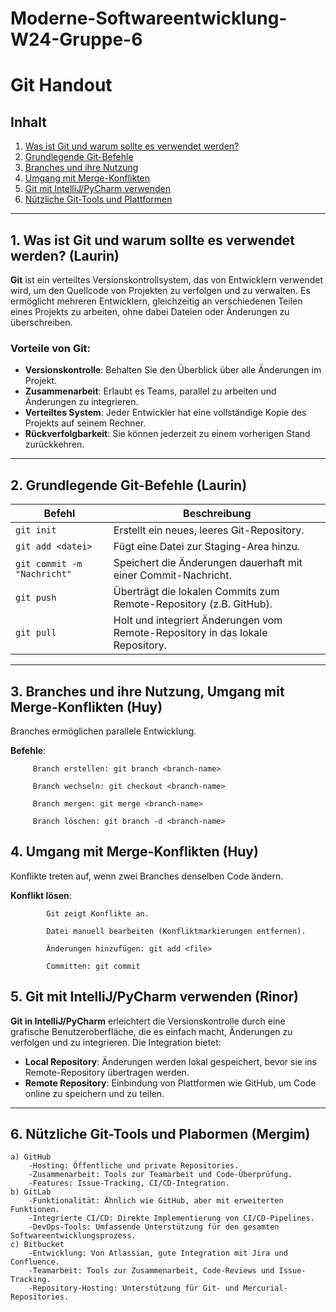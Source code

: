 # Moderne-Softwareentwicklung-W24-Gruppe-6 
# Git Handout


## Inhalt
1. [Was ist Git und warum sollte es verwendet werden?](#was-ist-git-und-warum-sollte-es-verwendet-werden)
2. [Grundlegende Git-Befehle](#grundlegende-git-befehle)
3. [Branches und ihre Nutzung](#branches-und-ihre-nutzung)
4. [Umgang mit Merge-Konflikten](#umgang-mit-merge-konflikten)
5. [Git mit IntelliJ/PyCharm verwenden](#git-mit-intellijpycharm-verwenden)
6. [Nützliche Git-Tools und Plattformen](#nützliche-git-tools-und-plattformen)

---
<!-- erstellt von: Laurin -->

## 1. Was ist Git und warum sollte es verwendet werden? (Laurin)

**Git** ist ein verteiltes Versionskontrollsystem, das von Entwicklern verwendet wird, um den Quellcode von Projekten zu verfolgen und zu verwalten. Es ermöglicht mehreren Entwicklern, gleichzeitig an verschiedenen Teilen eines Projekts zu arbeiten, ohne dabei Dateien oder Änderungen zu überschreiben.

### Vorteile von Git:
- **Versionskontrolle**: Behalten Sie den Überblick über alle Änderungen im Projekt.
- **Zusammenarbeit**: Erlaubt es Teams, parallel zu arbeiten und Änderungen zu integrieren.
- **Verteiltes System**: Jeder Entwickler hat eine vollständige Kopie des Projekts auf seinem Rechner.
- **Rückverfolgbarkeit**: Sie können jederzeit zu einem vorherigen Stand zurückkehren.

---

## 2. Grundlegende Git-Befehle (Laurin)

| Befehl           | Beschreibung |
|------------------|--------------|
| `git init`       | Erstellt ein neues, leeres Git-Repository. |
| `git add <datei>`| Fügt eine Datei zur Staging-Area hinzu. |
| `git commit -m "Nachricht"` | Speichert die Änderungen dauerhaft mit einer Commit-Nachricht. |
| `git push`       | Überträgt die lokalen Commits zum Remote-Repository (z.B. GitHub). |
| `git pull`       | Holt und integriert Änderungen vom Remote-Repository in das lokale Repository. |

---
<!-- erstellt von: Huy -->

## 3. Branches und ihre Nutzung, Umgang mit Merge-Konflikten (Huy)
   
   Branches ermöglichen parallele Entwicklung.
   
   **Befehle**:
   
         Branch erstellen: git branch <branch-name>
   
         Branch wechseln: git checkout <branch-name>
   
         Branch mergen: git merge <branch-name>
   
         Branch löschen: git branch -d <branch-name>
   
## 4. Umgang mit Merge-Konflikten (Huy)

   Konflikte treten auf, wenn zwei Branches denselben Code ändern.

   **Konflikt lösen**:

            Git zeigt Konflikte an.
         
            Datei manuell bearbeiten (Konfliktmarkierungen entfernen).
   
            Änderungen hinzufügen: git add <file>
   
            Committen: git commit

<!-- erstellt von: Rinor -->

## 5. Git mit IntelliJ/PyCharm verwenden (Rinor)

**Git in IntelliJ/PyCharm** erleichtert die Versionskontrolle durch eine grafische Benutzeroberfläche, die es einfach macht, Änderungen zu verfolgen und zu integrieren. Die Integration bietet:
- **Local Repository**: Änderungen werden lokal gespeichert, bevor sie ins Remote-Repository übertragen werden.
- **Remote Repository**: Einbindung von Plattformen wie GitHub, um Code online zu speichern und zu teilen. 
---
<!-- erstellt von: Mergim -->
## 6. Nützliche Git-Tools und Plabormen (Mergim)

    a) GitHub
        -Hosting: Öffentliche und private Repositories.
        -Zusammenarbeit: Tools zur Teamarbeit und Code-Überprüfung.
        -Features: Issue-Tracking, CI/CD-Integration.
    b) GitLab
        -Funktionalität: Ähnlich wie GitHub, aber mit erweiterten Funktionen.
        -Integrierte CI/CD: Direkte Implementierung von CI/CD-Pipelines.
        -DevOps-Tools: Umfassende Unterstützung für den gesamten Softwareentwicklungsprozess.
    c) Bitbucket
        -Entwicklung: Von Atlassian, gute Integration mit Jira und Confluence.
        -Teamarbeit: Tools zur Zusammenarbeit, Code-Reviews und Issue-Tracking.
        -Repository-Hosting: Unterstützung für Git- und Mercurial-Repositories.

